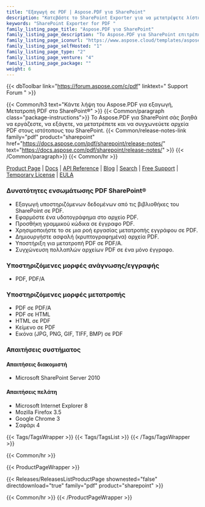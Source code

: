 ```yaml
---
title: "Εξαγωγή σε PDF | Aspose.PDF για SharePoint"
description: "Κατεβάστε το SharePoint Exporter για να μετατρέψετε λίστες, στοιχεία λίστας και σελίδες του SharePoint Wiki σε PDF χωρίς κόπο."
keywords: "SharePoint Exporter for PDF "
family_listing_page_title: "Aspose.PDF για SharePoint"
family_listing_page_description: "Το Aspose.PDF για SharePoint επιτρέπει την εξαγωγή λιστών, μεμονωμένων στοιχείων λίστας και σελίδων Wiki σε μορφή αρχείου PDF. Το Aspose.PDF για SharePoint έχει σχεδιαστεί για χρήση με το Microsoft SharePoint Foundation και τον Microsoft SharePoint Server."
family_listing_page_iconurl: "https://www.aspose.cloud/templates/aspose/App_Themes/V3/images/pdf/272x272/aspose_pdf-for-sharepoint-min.png"
family_listing_page_selfHosted: "1"
family_listing_page_type: "2"
family_listing_page_venture: "4"
family_listing_page_package: ""
weight: 6
---
```


{{< dbToolbar link="https://forum.aspose.com/c/pdf" linktext=" Support Forum " >}}

{{< Common/h3 text="Κάντε λήψη του Aspose.PDF για εξαγωγή, Μετατροπή PDF στο SharePoint®"  >}}
{{< Common/paragraph class="package-instructions">}}
Το Aspose.PDF για SharePoint σάς βοηθά να εργάζεστε, να εξάγετε, να μετατρέπετε και να συγχωνεύετε αρχεία PDF στους ιστότοπους του SharePoint.
{{< Common/release-notes-link family="pdf" product="sharepoint" href="https://docs.aspose.com/pdf/sharepoint/release-notes/" text="https://docs.aspose.com/pdf/sharepoint/release-notes/"  >}}
{{< /Common/paragraph>}}
{{< Common/hr >}}

[Product Page](https://products.aspose.com/pdf/sharepoint/) | [Docs](https://docs.aspose.com/pdf/sharepoint/) | [API Reference](https://reference.aspose.com/pdf/) | [Blog](https://blog.aspose.com/category/pdf/) | [Search](https://search.aspose.com/) | [Free Support](https://forum.aspose.com/c/pdf/14) | [Temporary License](https://purchase.aspose.com/temporary-license) | [EULA](https://about.aspose.com/legal/eula/)

### Δυνατότητες ενσωμάτωσης PDF SharePoint®

- Εξαγωγή υποστηριζόμενων δεδομένων από τις βιβλιοθήκες του SharePoint σε PDF.
- Εφαρμόστε ένα υδατογράφημα στο αρχείο PDF.
- Προσθήκη γραμμικού κώδικα σε έγγραφο PDF.
- Χρησιμοποιήστε το σε μια ροή εργασίας μετατροπής εγγράφου σε PDF.
- Δημιουργήστε ασφαλή (κρυπτογραφημένα) αρχεία PDF.
- Υποστήριξη για μετατροπή PDF σε PDF/A.
- Συγχώνευση πολλαπλών αρχείων PDF σε ένα μόνο έγγραφο.

### Υποστηριζόμενες μορφές ανάγνωσης/εγγραφής

- PDF, PDF/A

### Υποστηριζόμενες μορφές μετατροπής

- PDF σε PDF/A
- PDF σε HTML
- HTML σε PDF
- Κείμενο σε PDF
- Εικόνα (JPG, PNG, GIF, TIFF, BMP) σε PDF

### Απαιτήσεις συστήματος

#### Απαιτήσεις διακομιστή

- Microsoft SharePoint Server 2010

#### Απαιτήσεις πελάτη

- Microsoft Internet Explorer 8
- Mozilla Firefox 3.5
- Google Chrome 3
- Σαφάρι 4

{{< Tags/TagsWrapper >}}
{{< Tags/TagsList >}}
{{< /Tags/TagsWrapper >}}

{{< Common/hr >}}

{{< ProductPageWrapper >}}

<!-- ReleasesListProductPage-->

{{< Releases/ReleasesListProductPage shownested="false"  directdownload="true" family="pdf" product="sharepoint" >}}

<!-- /ReleasesListProductPage-->

{{< Common/hr >}}
{{< /ProductPageWrapper >}}


